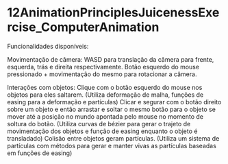 # 12AnimationPrinciplesJuicenessExercise_ComputerAnimation

Funcionalidades disponíveis:

Movimentação de câmera:
WASD para translação da câmera para frente, esquerda, trás e direita respectivamente.
Botão esquerdo do mouse pressionado + movimentação do mesmo para rotacionar a câmera.

Interações com objetos:
Clique com o botão esquerdo do mouse nos objetos para eles saltarem. (Utiliza deformação de malha, funções de easing para a deformação e partículas)
Clicar e segurar com o botão direito sobre um objeto e então arrastar e soltar o mesmo botão para o objeto se mover até a posição no mundo apontada pelo mouse no momento de soltura do botão. (Utiliza curvas de bézier para gerar o trajeto de movimentação dos objetos e função de easing enquanto o objeto é transladado)
Colisão entre objetos geram partículas. (Utiliza um sistema de partículas com métodos para gerar e manter vivas as partículas baseadas em funções de easing)